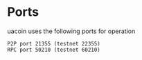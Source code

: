Ports
===================
uacoin uses the following ports for operation

	P2P port 21355 (testnet 22355)
	RPC port 50210 (testnet 60210)